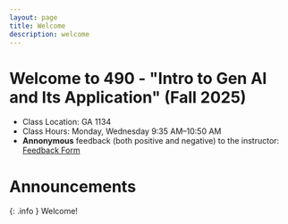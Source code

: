 ```yaml
---
layout: page
title: Welcome
description: welcome
---
```


# Welcome to 490 - "Intro to Gen AI and Its Application" (Fall 2025)


- Class Location: GA 1134
- Class Hours: Monday, Wednesday 9:35 AM–10:50 AM
- **Annonymous** feedback (both positive and negative) to the instructor: [Feedback Form](https://forms.gle/CMw2ZjtXguvrvuPv6)

# Announcements

{: .info }
Welcome!